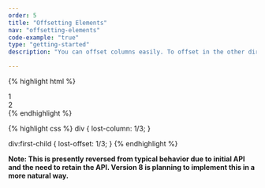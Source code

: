 ```yaml
---
order: 5
title: "Offsetting Elements"
nav: "offsetting-elements"
code-example: "true"
type: "getting-started"
description: "You can offset columns easily. To offset in the other direction, pass a negative fraction."

---
```


{% highlight html %}
<section>
  <div>1</div>
  <div>2</div>
</section>
{% endhighlight %}

{% highlight css %}
div {
  lost-column: 1/3;
}

div:first-child {
  lost-offset: 1/3;
}
{% endhighlight %}

**Note: This is presently reversed from typical behavior due to initial API and the need to retain the API. Version 8 is planning to implement this in a more natural way.**
